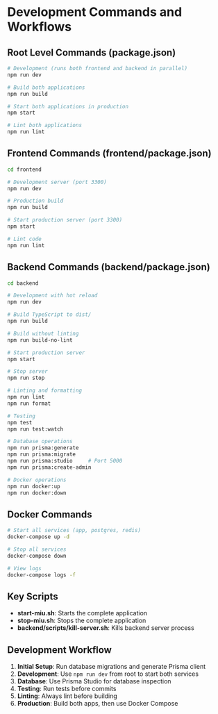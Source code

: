 # Development Commands and Workflows

## Root Level Commands (package.json)
```bash
# Development (runs both frontend and backend in parallel)
npm run dev

# Build both applications
npm run build

# Start both applications in production
npm start

# Lint both applications
npm run lint
```

## Frontend Commands (frontend/package.json)
```bash
cd frontend

# Development server (port 3300)
npm run dev

# Production build
npm run build

# Start production server (port 3300)  
npm start

# Lint code
npm run lint
```

## Backend Commands (backend/package.json)
```bash
cd backend

# Development with hot reload
npm run dev

# Build TypeScript to dist/
npm run build

# Build without linting
npm run build-no-lint

# Start production server
npm start

# Stop server
npm run stop

# Linting and formatting
npm run lint
npm run format

# Testing
npm test
npm run test:watch

# Database operations
npm run prisma:generate
npm run prisma:migrate
npm run prisma:studio     # Port 5000
npm run prisma:create-admin

# Docker operations
npm run docker:up
npm run docker:down
```

## Docker Commands
```bash
# Start all services (app, postgres, redis)
docker-compose up -d

# Stop all services
docker-compose down

# View logs
docker-compose logs -f
```

## Key Scripts
- **start-miu.sh**: Starts the complete application
- **stop-miu.sh**: Stops the complete application
- **backend/scripts/kill-server.sh**: Kills backend server process

## Development Workflow
1. **Initial Setup**: Run database migrations and generate Prisma client
2. **Development**: Use `npm run dev` from root to start both services
3. **Database**: Use Prisma Studio for database inspection
4. **Testing**: Run tests before commits
5. **Linting**: Always lint before building
6. **Production**: Build both apps, then use Docker Compose
